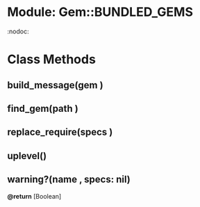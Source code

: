 # Module: Gem::BUNDLED_GEMS
    

:nodoc:


# Class Methods
## build_message(gem ) [](#method-c-build_message)
## find_gem(path ) [](#method-c-find_gem)
## replace_require(specs ) [](#method-c-replace_require)
## uplevel() [](#method-c-uplevel)
## warning?(name , specs: nil) [](#method-c-warning?)
**@return** [Boolean] 


